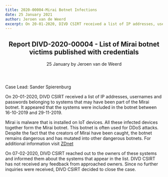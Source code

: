 ```yaml
---
title: 2020-00004-Mirai Botnet Infections
date: 25 January 2021
author: Jeroen van de Weerd
excerpt: On 20-01-2020, DIVD CSIRT received a list of IP addresses, usernames and passwords belonging to systems that may have been part of the Mirai botnet. We informed the affected users. After receiving no response, no further action was taken. 
---
```

<header>
    <h2>Report DIVD-2020-00004 - List of Mirai botnet victims published with credentials</h2>
    <span>25 January by Jeroen van de Weerd</span>
</header>
Case Lead: Sander Spierenburg

On 20-01-2020, DIVD CSIRT received a list of IP addresses, usernames and passwords belonging to systems that may have been part of the Mirai botnet. It appeared that the systems were included in the botnet between 16-10-2019 and 29-11-2019.

Mirai is malware that is installed on IoT devices. All these infected devices together form the Mirai botnet. This botnet is often used for DDoS attacks. Despite the fact that the creators of Mirai have been caught, the botnet remains dangerous and has mutated into other dangerous botnets. For additional information visit [ZDnet](https://www.zdnet.com/article/hacker-leaks-passwords-for-more-than-500000-servers-routers-and-iot-devices/)

On 07-02-2020, DIVD CSIRT reached out to the owners of these systems and informed them about the systems that appear in the list. DIVD CSIRT has not received any feedback from approached owners. Since no further inquiries were received, DIVD CSIRT decided to close the case.
